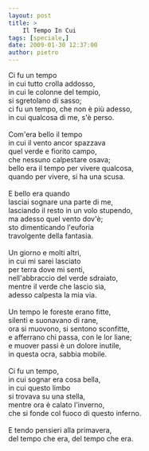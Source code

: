 ```yaml
---
layout: post
title: >
    Il Tempo In Cui
tags: [speciale,]
date: 2009-01-30 12:37:00
author: pietro
---
```

Ci fu un tempo<br/>in cui tutto crolla addosso,<br/>in cui le colonne del tempio,<br/>si sgretolano di sasso;<br/>ci fu un tempo, che non è più adesso,<br/>in cui qualcosa di me, s'è perso.<br/><br/>Com'era bello il tempo<br/>in cui il vento ancor spazzava<br/>quel verde e fiorito campo,<br/>che nessuno calpestare osava;<br/>bello era il tempo per vivere qualcosa,<br/>quando per vivere, si ha una scusa.<br/><br/>E bello era quando<br/>lasciai sognare una parte di me,<br/>lasciando il resto in un volo stupendo,<br/>ma adesso quel vento dov'è;<br/>sto dimenticando l'euforia<br/>travolgente della fantasia.<br/><br/>Un giorno e molti altri,<br/>in cui mi sarei lasciato<br/>per terra dove mi senti,<br/>nell'abbraccio del verde sdraiato,<br/>mentre il verde che lascio sia,<br/>adesso calpesta la mia via.<br/><br/>Un tempo le foreste erano fitte,<br/>silenti e suonavano di rane,<br/>ora si muovono, si sentono sconfitte,<br/>e afferrano chi passa, con le lor liane;<br/>e muover passi è un dolore inutile,<br/>in questa ocra, sabbia mobile.<br/><br/>Ci fu un tempo,<br/>in cui sognar era cosa bella,<br/>in cui questo limbo<br/>si trovava su una stella,<br/>mentre ora è calato l'inverno,<br/>che si fonde col fuoco di questo inferno.<br/><br/>E tendo pensieri alla primavera,<br/>del tempo che era, del tempo che era.
